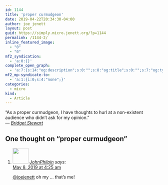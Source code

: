 ```yaml
---
id: 1144
title: 'proper curmudgeon'
date: 2019-04-22T20:34:30-04:00
author: joe jenett
layout: post
guid: https://simply.micro.jenett.org/?p=1144
permalink: /1144-2/
inline_featured_image:
  - "0"
  - "0"
mf2_syndication:
  - 'a:0:{}'
complete_open_graph:
  - 'a:7:{s:14:"og:description";s:0:"";s:8:"og:title";s:0:"";s:7:"og:type";s:0:"";s:12:"twitter:card";s:7:"summary";s:15:"twitter:creator";s:0:"";s:19:"twitter:description";s:0:"";s:8:"og:image";s:0:"";}'
mf2_mp-syndicate-to:
  - 'a:1:{i:0;s:4:"none";}'
categories:
  - micro
kind:
  - Article
---
```

“As a proper curmudgeon, I have thoughts to hurl at a non-existent audience who didn’t ask for my opinion.”  
&mdash; [_Bridget Stewart_](https://www.bridgestew.com/)

<h2 id="comments-title">One thought on “<span>proper curmudgeon</span>”		</h2>


<ol class="commentlist">
<li class="comment even thread-even depth-1 u-comment h-cite h-entry p-comment" id="li-comment-389">
<article id="comment-389" class="comment " itemprop="comment" itemscope="" itemtype="http://schema.org/Comment">
<footer>
<address class="comment-author p-author author vcard hcard h-card" itemprop="creator" itemscope="" itemtype="http://schema.org/Person">
<img alt="" src="https://micro.blog/JohnPhilpin/avatar.jpg" srcset="https://micro.blog/JohnPhilpin/avatar.jpg 2x" class="avatar avatar-50 photo avatar-default local-avatar u-photo" itemprop="image" loading="lazy" width="50" height="50">				<cite class="fn p-name" itemprop="name"><a href="https://micro.blog/JohnPhilpin" rel="external nofollow ugc" class="u-url url">JohnPhilpin</a></cite> <span class="says">says:</span>					</address>
<!-- .comment-author .vcard -->

<div class="comment-meta commentmetadata">
<a href="https://micro.blog/JohnPhilpin/3478572"><time class="updated published dt-updated dt-published" datetime="2019-05-08T04:25:14-04:00" itemprop="datePublished dateModified dateCreated">
May 8, 2019 at 4:25 am						</time></a>
</div>
<!-- .comment-meta .commentmetadata -->
</footer>

<div class="comment-content e-content p-summary p-name" itemprop="text name description">
<p><a href="https://micro.blog/joejenett" rel="nofollow ugc">@joejenett</a> oh my … that’s me!</p></div></article></li></ol>